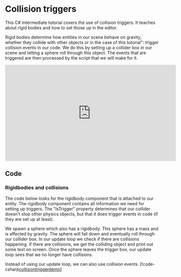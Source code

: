 # Collision triggers

This C# intermediate tutorial covers the use of collision triggers. It teaches about rigid bodies and how to set those up in the editor.

Rigid bodies determine how entities in our scene behave on gravity, whether they collide with other objects or in the case of this tutorial": trigger collision events in our code. We do this by setting up a collider box in our scene and letting a sphere roll through this object. The events that are triggered are then processed by the script that we will make for it.

<iframe width="560" height="315" src="https://www.youtube.com/embed/SIy3pfoXfoQ" frameborder="0" allow="accelerometer; autoplay; encrypted-media; gyroscope; picture-in-picture" allowfullscreen></iframe>

## Code
### Rigidbodies and collisions
The code below looks for the rigidbody component that is attached to our entity. The rigidbody component contains all information we need for setting up triggers. The "IsTrigger" property determines that our collider doesn't stop other physics objects, but that it does trigger events in code (if they are set up at least).

We spawn a sphere which also has a rigidbody. This sphere has a mass and is affected by gravity. The sphere will fall down and eventually roll through our collider box. In our update loop we check if there are collisions happening. If there are collisions, we get the colliding object and print out some text on screen. Once the sphere leaves the trigger box, our update loop sees that we no longer have collisions.

Instead of using our update loop, we can also use collision events. 
[!code-csharp[collisiontriggerdemo](..\..\..\..\stride\samples\Tutorials\CSharpIntermediate\CSharpIntermediate\CSharpIntermediate.Game\02_Collision-Triggers\CollisionTriggerDemo.cs)]
